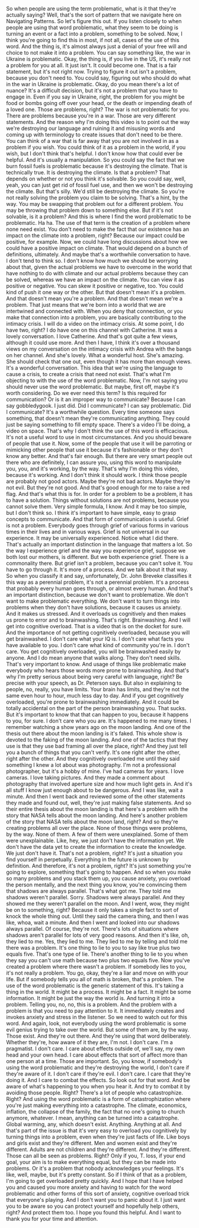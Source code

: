  So when people are using the term problematic, what is it that they're actually saying? Well, that's the sort of pattern that we navigate here on Navigating Patterns. So let's figure this out. If you listen closely to when people are using that word problematic, what they seem to be doing is turning an event or a fact into a problem, something to be solved. Now, I think you're going to find this in most, if not all, cases of the use of this word. And the thing is, it's almost always just a denial of your free will and choice to not make it into a problem. You can say something like, the war in Ukraine is problematic. Okay, the thing is, if you live in the US, it's really not a problem for you at all. It just isn't. It could become one. That is a fair statement, but it's not right now. Trying to figure it out isn't a problem, because you don't need to. You could say, figuring out who should do what in the war in Ukraine is problematic. Okay, do you mean there's a lot of nuance? It's a difficult decision, but it's not a problem that you have to engage in. Even if you say in Ukraine, right, the problem for you might be food or bombs going off over your head, or the death or impending death of a loved one. Those are problems, right? The war is not problematic for you. There are problems because you're in a war. Those are very different statements. And the reason why I'm doing this video is to point out the way we're destroying our language and ruining it and misusing words and coming up with terminology to create issues that don't need to be there. You can think of a war that is far away that you are not involved in as a problem if you wish. You could think of it as a problem in the world, if you wish, but I don't think that's helpful. I don't know how that could ever be helpful. And it's usually a manipulation. So you could say the fact that we burn fossil fuels is problematic because it's destroying the climate. That is technically true. It is destroying the climate. Is that a problem? That depends on whether or not you think it's solvable. So you could say, well, yeah, you can just get rid of fossil fuel use, and then we won't be destroying the climate. But that's silly. We'd still be destroying the climate. So you're not really solving the problem you claim to be solving. That's a hint, by the way. You may be swapping that problem out for a different problem. You may be throwing that problem down to something else. But if it's not solvable, is it a problem? And this is where I find the word problematic to be problematic. Ha ha. The use of that term is the creation of a problem where none need exist. You don't need to make the fact that our existence has an impact on the climate into a problem, right? Because our impact could be positive, for example. Now, we could have long discussions about how we could have a positive impact on climate. That would depend on a bunch of definitions, ultimately. And maybe that's a worthwhile conversation to have. I don't tend to think so. I don't know how much we should be worrying about that, given the actual problems we have to overcome in the world that have nothing to do with climate and our actual problems because they can be solved, whereas we have an impact on the climate. You can view it as positive or negative. You can skew it positive or negative, too. You could kind of push it one way or the other. But that doesn't mean it's a problem. And that doesn't mean you're a problem. And that doesn't mean we're a problem. That just means that we're born into a world that we are intertwined and connected with. When you deny that connection, or you make that connection into a problem, you are basically contributing to the intimacy crisis. I will do a video on the intimacy crisis. At some point, I do have two, right? I do have one on this channel with Catherine. It was a lovely conversation. I love Catherine. And that's got quite a few views, although it could use more. And then I have, I think it's over a thousand views on my conversation on the intimacy crisis with Andrea with the bangs on her channel. And she's lovely. What a wonderful host. She's amazing. She should check that one out, even though it has more than enough views. It's a wonderful conversation. This idea that we're using the language to cause a crisis, to create a crisis that need not exist. That's what I'm objecting to with the use of the word problematic. Now, I'm not saying you should never use the word problematic. But maybe, first off, maybe it's worth considering. Do we ever need this term? Is this required for communication? Or is it an improper way to communicate? Because I can say gobbledygook. I just did. Did I communicate? I can say problematic. Did I communicate? It's a worthwhile question. Every time someone says something, that doesn't mean they're communicating anything. They could just be saying something to fill empty space. There's a video I'll be doing, a video on space. That's why I don't think the use of this word is efficacious. It's not a useful word to use in most circumstances. And you should beware of people that use it. Now, some of the people that use it will be parroting or mimicking other people that use it because it's fashionable or they don't know any better. And that's fair enough. But there are very smart people out there who are definitely, I can assure you, using this word to manipulate you, you, and it's working, by the way. That's why I'm doing this video, because it's working. And I don't think it should work. I think those people are probably not good actors. Maybe they're not bad actors. Maybe they're not evil. But they're not good. And that's good enough for me to raise a red flag. And that's what this is for. In order for a problem to be a problem, it has to have a solution. Things without solutions are not problems, because you cannot solve them. Very simple formula, I know. And it may be too simple, but I don't think so. I think it's important to have simple, easy to grasp concepts to communicate. And that form of communication is useful. Grief is not a problem. Everybody goes through grief of various forms in various times in their lives and in various ways. Grief is not universal in our experience. It may be universally experienced. Notice what I did there. That's actually an important distinction in the language that matters a lot. So the way I experience grief and the way you experience grief, suppose we both lost our mothers, is different. But we both experience grief. There is a commonality there. But grief isn't a problem, because you can't solve it. You have to go through it. It's more of a process. And we talk about it that way. So when you classify it and say, unfortunately, Dr. John Breveke classifies it this way as a perennial problem, it's not a perennial problem. It's a process that probably every human goes through, or almost every human. And that's an important distinction, because we don't want to problematize. We don't want to make problematic everything. We don't want to turn things into problems when they don't have solutions, because it causes us anxiety. And it makes us stressed. And it overloads us cognitively and then makes us prone to error and to brainwashing. That's right. Brainwashing. And I will get into cognitive overload. That is a video that is on the docket for sure. And the importance of not getting cognitively overloaded, because you will get brainwashed. I don't care what your IQ is. I don't care what facts you have available to you. I don't care what kind of community you're in. I don't care. You get cognitively overloaded, you will be brainwashed easily by anyone. And I do mean anyone that walks along. They don't need skills. That's very important to know. And usage of things like problematic make everybody who hears those words more prone to brainwashing. And that's why I'm pretty serious about being very careful with language, right? Be precise with your speech, as Dr. Peterson says. But also in explaining to people, no, really, you have limits. Your brain has limits, and they're not the same even hour to hour, much less day to day. And if you get cognitively overloaded, you're prone to brainwashing immediately. And it could be totally accidental on the part of the person brainwashing you. That sucks. But it's important to know that that can happen to you, because it happens to you, for sure. I don't care who you are. It's happened to me many times. I remember watching a show years ago on the moon landing. And one of the thesis out there about the moon landing is it's faked. This whole show is devoted to the faking of the moon landing. And one of the tactics that they use is that they use bad framing all over the place, right? And they just tell you a bunch of things that you can't verify. It's one right after the other, right after the other. And they cognitively overloaded me until they said something I knew a lot about was photography. I'm not a professional photographer, but it's a hobby of mine. I've had cameras for years. I love cameras. I love taking pictures. And they made a comment about photography that involved aperture size and how much light gets in. And it's all stuff I know just enough about to be dangerous. And I was like, wait a minute. And then I went back and reviewed some of the other statements they made and found out, well, they're just making false statements. And so their entire thesis about the moon landing is that here's a problem with the story that NASA tells about the moon landing. And here's another problem of the story that NASA tells about the moon land, right? And so they're creating problems all over the place. None of those things were problems, by the way. None of them. A few of them were unexplained. Some of them were unexplainable. Like, hey, we just don't have the information yet. We don't have the data yet to create the information to create the knowledge. We just don't have it. That's not a problem, right? It's just a situation you find yourself in perpetually. Everything in the future is unknown by definition. And therefore, it's not a problem, right? It's just something you're going to explore, something that's going to happen. And so when you make so many problems and you stack them up, you cause anxiety, you overload the person mentally, and the next thing you know, you're convincing them that shadows are always parallel. That's what got me. They told me shadows weren't parallel. Sorry. Shadows were always parallel. And they showed me they weren't parallel on the moon. And I went, wow, they might be on to something, right? Because it only takes a single fact to sort of knock the whole thing out. Until they said the camera thing, and then I was like, whoa, wait a minute. And then I went and looked into our shadows always parallel. Of course, they're not. There's lots of situations where shadows aren't parallel for lots of very good reasons. And then it's like, oh, they lied to me. Yes, they lied to me. They lied to me by telling and told me there was a problem. It's one thing to lie to you to say like true plus two equals five. That's one type of lie. There's another thing to lie to you when they say you can't use math because two plus two equals five. Now you've created a problem where there wasn't a problem. If somebody lies to you, it's not really a problem. You go, okay, they're a liar and move on with your life. But if somebody tells you all of math is broken, that's a problem. The use of the word problematic is the generic statement of this. It's taking a thing in the world. It might be a process. It might be a fact. It might be some information. It might be just the way the world is. And turning it into a problem. Telling you, no, no, this is a problem. And the problem with a problem is that you need to pay attention to it. It immediately creates and invokes anxiety and stress in the listener. So we need to watch out for this word. And again, look, not everybody using the word problematic is some evil genius trying to take over the world. But some of them are, by the way. Those exist. And they're out there. And they're using that word deliberately. Whether they're, how aware of it they are, I'm not. I don't care. I'm a pragmatist. I don't care. I care about effects outside of, we'll say, my own head and your own head. I care about effects that sort of affect more than one person at a time. Those are important. So, you know, if somebody's using the word problematic and they're destroying the world, I don't care if they're aware of it. I don't care if they're evil. I don't care. I care that they're doing it. And I care to combat the effects. So look out for that word. And be aware of what's happening to you when you hear it. And try to combat it by avoiding those people. Right? There's a lot of people who catastrophize. Right? And using the word problematic is a form of catastrophization where you're just making everything into a catastrophe. The climate, economics, inflation, the collapse of the family, the fact that no one's going to church anymore, whatever. I mean, anything can be turned into a catastrophe. Global warming, any, which doesn't exist. Anything. Anything at all. And that's part of the issue is that it's very easy to overload you cognitively by turning things into a problem, even when they're just facts of life. Like boys and girls exist and they're different. Men and women exist and they're different. Adults are not children and they're different. And they're different. Those can all be seen as problems. Right? Only if you, T. loss, if your end goal, your aim is to make everything equal, but they can be made into problems. Or it's a problem that nobody acknowledges your feelings. It's like, well, maybe, but it's pretty constant. So if I think of that as a problem, I'm going to get overloaded pretty quickly. And I hope that I have helped you and caused you more anxiety and having to watch for the word problematic and other forms of this sort of anxiety, cognitive overload trick that everyone's playing. And I don't want you to panic about it. I just want you to be aware so you can protect yourself and hopefully help others, right? And protect them too. I hope you found this helpful. And I want to thank you for your time and attention.